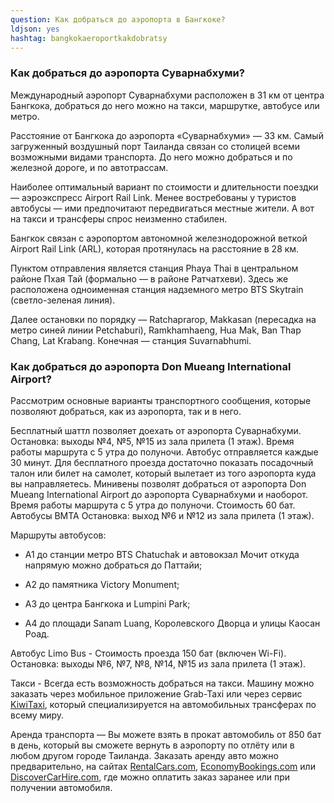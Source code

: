 ```yaml
---
question: Как добраться до аэропорта в Бангкоке?
ldjson: yes
hashtag: bangkokaeroportkakdobratsy
---
```


### Как добраться до аэропорта Суварнабхуми?

Международный аэропорт Суварнабхуми расположен в 31 км от центра Бангкока, добраться до него можно на такси, маршрутке, автобусе или метро.

Расстояние от Бангкока до аэропорта «Суварнабхуми» — 33 км. Самый загруженный воздушный порт Таиланда связан со столицей всеми возможными видами транспорта. До него можно добраться и по железной дороге, и по автотрассам.

Наиболее оптимальный вариант по стоимости и длительности поездки — аэроэкспресс Airport Rail Link. Менее востребованы у туристов автобусы — ими предпочитают передвигаться местные жители. А вот на такси и трансферы спрос неизменно стабилен.

Бангкок связан с аэропортом автономной железнодорожной веткой Airport Rail Link (ARL), которая протянулась на расстояние в 28 км.

Пунктом отправления является станция Phaya Thai в центральном районе Пхая Тай (формально — в районе Ратчатхеви). Здесь же расположена одноименная станция надземного метро BTS Skytrain (светло-зеленая линия).

Далее остановки по порядку — Ratchaprarop, Makkasan (пересадка на метро синей линии Petchaburi), Ramkhamhaeng, Hua Mak, Ban Thap Chang, Lat Krabang. Конечная — станция Suvarnabhumi.

### Как добраться до аэропорта Don Mueang International Airport?

Рассмотрим основные варианты транспортного сообщения, которые позволяют добраться, как из аэропорта, так и в него.

Бесплатный шаттл позволяет доехать от аэропорта Суварнабхуми. Остановка: выходы №4, №5, №15 из зала прилета (1 этаж). Время работы маршрута с 5 утра до полуночи. Автобус отправляется каждые 30 минут. Для бесплатного проезда достаточно показать посадочный талон или билет на самолет, который вылетает из того аэропорта куда вы направляетесь.
Минивены позволят добраться от аэропорта Don Mueang International Airport до аэропорта Суварнабхуми и наоборот. Время работы маршрута с 5 утра до полуночи. Стоимость 60 бат.
Автобусы BMTA Остановка: выход №6 и №12 из зала прилета (1 этаж). 

Маршруты автобусов:

* A1 до станции метро BTS Chatuchak и автовокзал Мочит откуда напрямую можно добраться до Паттайи;

* A2 до памятника Victory Monument;

* A3 до центра Бангкока и Lumpini Park;

* A4 до площади Sanam Luang, Королевского Дворца и улицы Каосан Роад.

Автобус Limo Bus - Стоимость проезда 150 бат (включен Wi-Fi). Остановка: выходы №6, №7, №8, №14, №15 из зала прилета (1 этаж).

Такси - Всегда есть возможность добраться на такси. Машину можно заказать через мобильное приложение Grab-Taxi или через сервис [KiwiTaxi](https://kiwitaxi.ru), который специализируется на автомобильных трансферах по всему миру.

Аренда транспорта — Вы можете взять в прокат автомобиль от 850 бат в день, который вы сможете вернуть в аэропорту по отлёту или в любом другом городе Таиланда. Заказать аренду авто можно предварительно, на сайтах [RentalCars.com](https://RentalCars.com), [EconomyBookings.com](https://EconomyBookings.com) или [DiscoverCarHire.com](https://DiscoverCarHire.com), где можно оплатить заказ заранее или при получении автомобиля.
